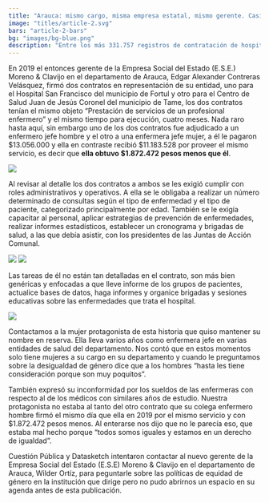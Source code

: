 ```yaml
---
title: "Arauca: mismo cargo, misma empresa estatal, mismo gerente. Casi dos millones de diferencia entre enfermero y enfermera."
image: "titles/article-2.svg"
bars: "article-2-bars"
bg: "images/bg-blue.png"
description: "Entre los más 331.757 registros de contratación de hospitales estatales que analizamos para determinar la desigualdad salarial entre hombres y mujeres en el sector de la salud en Colombia. De la base de datos rastreamos dos contratos firmados el mismo día, del mismo año, en el mismo departamento, por el mismo gerente de empresa estatal, para contratar un enfermero jefe y una enfermera jefe que realizaran las mismas tareas en dos municipios diferentes y con diferente salario. ¿Adivinen a cuál mujer le pagaron menos?"
---
```


En 2019 el entonces gerente de la Empresa Social del Estado (E.S.E.) Moreno & Clavijo en el departamento de Arauca, Edgar Alexander Contreras Velásquez, firmó dos contratos en representación de su entidad, uno para el Hospital San Francisco del municipio de Fortul y otro para el Centro de Salud Juan de Jesús Coronel del municipio de Tame, los dos contratos tenían el mismo objeto “Prestación de servicios de un profesional enfermero” y el mismo tiempo para ejecución, cuatro meses. Nada raro hasta aquí, sin embargo uno de los dos contratos fue adjudicado a un enfermero jefe hombre y el otro a una enfermera jefe mujer, a él le pagaron $13.056.000 y ella en contraste recibió $11.183.528 por proveer el mismo servicio, es decir que **ella obtuvo $1.872.472 pesos menos que él**.

![](/article-2-1.jpg)

Al revisar al detalle los dos contratos a ambos se les exigió cumplir con roles administrativos y operativos. A ella se le obligaba a realizar un número determinado de consultas según el tipo de enfermedad y el tipo de paciente, categorizado principalmente por edad. También se le exigía capacitar al personal, aplicar estrategias de prevención de enfermedades, realizar informes estadísticos, establecer un cronograma y brigadas de salud, a las que debía asistir, con los presidentes de las Juntas de Acción Comunal.

![](/article-2-2.png)
![](/article-2-3.png)

Las tareas de él no están tan detalladas en el contrato, son más bien genéricas y enfocadas a que lleve informe de los grupos de pacientes, actualice bases de datos, haga informes y organice brigadas y sesiones educativas sobre las enfermedades que trata el hospital.

![](/article-2-4.png)

Contactamos a la mujer protagonista de esta historia que quiso mantener su nombre en reserva. Ella lleva varios años como enfermera jefe en varias entidades de salud del departamento. Nos contó que en estos momentos solo tiene mujeres a su cargo en su departamento y cuando le preguntamos sobre la desigualdad de género dice que a los hombres “hasta les tiene consideración porque son muy poquitos”. 

También expresó su inconformidad por los sueldos de las enfermeras con respecto al de los médicos con similares años de estudio. Nuestra protagonista no estaba al tanto del otro contrato que su colega enfermero hombre firmó el mismo día que ella en 2019 por el mismo servicio y con $1.872.472 pesos menos. Al enterarse nos dijo que no le parecía eso, que estaba mal hecho porque “todos somos iguales y estamos en un derecho de igualdad”. 

Cuestión Pública y Datasketch intentaron contactar al nuevo gerente de la Empresa Social del Estado (E.S.E) Moreno & Clavijo en el departamento de Arauca, Wilder Ortíz, para peguntarle sobre las políticas de equidad de género en la institución que dirige pero no pudo abrirnos un espacio en su agenda antes de esta publicación. 
